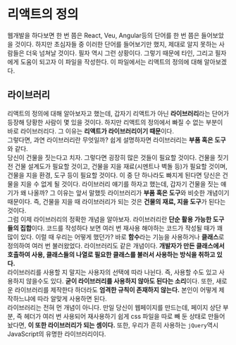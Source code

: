 # 리액트의 정의
웹개발을 하다보면 한 번 쯤은 React, Veu, Angular등의 단어를 한 번 쯤은 들어보았을 것이다. 하지만 초심자들 중 이러한 단어를 들어보기만 했지, 제대로 알지 못하는 사람들은 더욱 넘쳐날 것이다. 필자 역시 그런 상황이다. 그렇기 때문에 타인, 그리고 필자에게 도움이 되고자 이 파일을 작성한다. 이 파일에서는 리액트의 정의에 대해 알아보겠다.

## 라이브러리
리액트의 정의에 대해 알아보자고 했는데, 갑자기 리액트가 아닌 **라이브러리**라는 단어가 등장해 당황한 사람이 몇 있을 것이다. 하지만 리액트의 정의에서 빠질 수 없는 부분이 바로 라이브러리다. 그 이유는 **리액트가 라이브러리이기 때문**이다. <br>
그렇다면, 과연 라이브러리란 무엇일까? 쉽게 설명하자면 라이브러리는 **부품 혹은 도구**와 같다. <br>
당신이 건물을 짓는다고 치자. 그렇다면 굉장히 많은 것들이 필요할 것이다. 건물을 짓기 전 건물 설계도가 필요할 것이고, 건물을 지을 재료(시멘트나 벽돌 등)가 필요할 것이며, 건물을 지을 환경, 도구 등이 필요할 것이다. 이 중 단 하나라도 빠지게 된다면 당신은 건물을 지을 수 없게 될 것이다. 라이브러리 얘기를 하자고 했는데, 갑자기 건물을 짓는 얘기가 왜 나올까? 그 이유는 앞서 말했듯 라이브러리가 **부품 혹은 도구**와 비슷한 개념이기 때문이다. 즉, 건물을 지을 때 라이브러리가 되는 것은 **건물의 재료, 지을 도구**가 된다는 것이다. <br>
그럼 이제 라이브러리의 정확한 개념을 알아보자. 라이브러리란 **단순 활용 가능한 도구들의 집합**이다. 코드를 작성하다 보면 여러 번 재사용 해야하는 코드가 작성될 때가 꽤 많이 있다. 이럴 때 우리는 어떻게 했던가? 바로 **함수**라는 기능을 사용하거나 **클래스**로 정의하여 여러 번 불러왔었다. 라이브러리도 같은 개념이다. **개발자가 만든 클래스에서 호출하여 사용, 클래스들의 나열로 필요한 클래스를 불러서 사용하는 방식을 취하고 있다.** <br>
라이브러리를 사용할 지 말지는 사용자의 선택에 따라 나뉜다. 즉, 사용할 수도 있고 사용하지 않을수도 있다. **굳이 라이브러리를 사용하지 않아도 된다는 소리**이다. 또한, 새로운 라이브러리를 제작한다 하더라도 **엄격한 규칙이 존재하지 않는다.** 본인이 어떻게 제작하느냐에 따라 알맞게 사용하면 된다. <br>
라이브러리는 전혀 먼 개념이 아니다. 만일 당신이 웹페이지를 만드는데, 페이지 상단 부분, 즉 헤더가 여러 번 사용되어 재사용하기 쉽게 css 파일을 따로 빼 둔 상태로 만들어 놨다면, **이 또한 라이브러리가 되는 셈이다.** 또한, 우리가 흔히 사용하는 `jQuery`역시 JavaScript의 유명한 라이브러리이다.